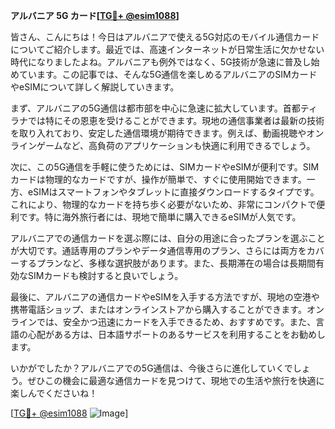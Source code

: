 **アルバニア 5G カード[[TG💪+ @esim1088](https://t.me/s/esim1088)]**

皆さん、こんにちは！今日はアルバニアで使える5G対応のモバイル通信カードについてご紹介します。最近では、高速インターネットが日常生活に欠かせない時代になりましたよね。アルバニアも例外ではなく、5G技術が急速に普及し始めています。この記事では、そんな5G通信を楽しめるアルバニアのSIMカードやeSIMについて詳しく解説していきます。

まず、アルバニアの5G通信は都市部を中心に急速に拡大しています。首都ティラナでは特にその恩恵を受けることができます。現地の通信事業者は最新の技術を取り入れており、安定した通信環境が期待できます。例えば、動画視聴やオンラインゲームなど、高負荷のアプリケーションも快適に利用できるでしょう。

次に、この5G通信を手軽に使うためには、SIMカードやeSIMが便利です。SIMカードは物理的なカードですが、操作が簡単で、すぐに使用開始できます。一方、eSIMはスマートフォンやタブレットに直接ダウンロードするタイプです。これにより、物理的なカードを持ち歩く必要がないため、非常にコンパクトで便利です。特に海外旅行者には、現地で簡単に購入できるeSIMが人気です。

アルバニアでの通信カードを選ぶ際には、自分の用途に合ったプランを選ぶことが大切です。通話専用のプランやデータ通信専用のプラン、さらには両方をカバーするプランなど、多様な選択肢があります。また、長期滞在の場合は長期間有効なSIMカードも検討すると良いでしょう。

最後に、アルバニアの通信カードやeSIMを入手する方法ですが、現地の空港や携帯電話ショップ、またはオンラインストアから購入することができます。オンラインでは、安全かつ迅速にカードを入手できるため、おすすめです。また、言語の心配がある方は、日本語サポートのあるサービスを利用することをお勧めします。

いかがでしたか？アルバニアでの5G通信は、今後さらに進化していくでしょう。ぜひこの機会に最適な通信カードを見つけて、現地での生活や旅行を快適に楽しんでくださいね！

[[TG💪+ @esim1088](https://t.me/s/esim1088) ![Image](https://i.postimg.cc/Y0z9fWf4/image.png)]